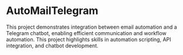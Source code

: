 # AutoMailTelegram
This project demonstrates  integration between email automation and a Telegram chatbot, enabling efficient communication and workflow automation. This project highlights skills in automation scripting, API integration, and chatbot development.
